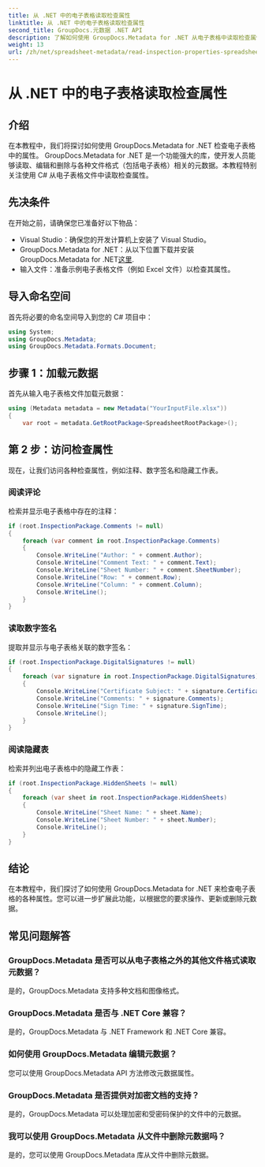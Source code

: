 ```yaml
---
title: 从 .NET 中的电子表格读取检查属性
linktitle: 从 .NET 中的电子表格读取检查属性
second_title: GroupDocs.元数据 .NET API
description: 了解如何使用 GroupDocs.Metadata for .NET 从电子表格中读取检查属性。轻松访问注释、数字签名和隐藏的工作表。
weight: 13
url: /zh/net/spreadsheet-metadata/read-inspection-properties-spreadsheets/
---
```


# 从 .NET 中的电子表格读取检查属性

## 介绍
在本教程中，我们将探讨如何使用 GroupDocs.Metadata for .NET 检查电子表格中的属性。 GroupDocs.Metadata for .NET 是一个功能强大的库，使开发人员能够读取、编辑和删除与各种文件格式（包括电子表格）相关的元数据。本教程特别关注使用 C# 从电子表格文件中读取检查属性。
## 先决条件
在开始之前，请确保您已准备好以下物品：
- Visual Studio：确保您的开发计算机上安装了 Visual Studio。
-  GroupDocs.Metadata for .NET：从以下位置下载并安装 GroupDocs.Metadata for .NET[这里](https://releases.groupdocs.com/metadata/net/).
- 输入文件：准备示例电子表格文件（例如 Excel 文件）以检查其属性。

## 导入命名空间
首先将必要的命名空间导入到您的 C# 项目中：
```csharp
using System;
using GroupDocs.Metadata;
using GroupDocs.Metadata.Formats.Document;
```
## 步骤 1：加载元数据
首先从输入电子表格文件加载元数据：
```csharp
using (Metadata metadata = new Metadata("YourInputFile.xlsx"))
{
    var root = metadata.GetRootPackage<SpreadsheetRootPackage>();
```
## 第 2 步：访问检查属性
现在，让我们访问各种检查属性，例如注释、数字签名和隐藏工作表。
### 阅读评论
检索并显示电子表格中存在的注释：
```csharp
if (root.InspectionPackage.Comments != null)
{
    foreach (var comment in root.InspectionPackage.Comments)
    {
        Console.WriteLine("Author: " + comment.Author);
        Console.WriteLine("Comment Text: " + comment.Text);
        Console.WriteLine("Sheet Number: " + comment.SheetNumber);
        Console.WriteLine("Row: " + comment.Row);
        Console.WriteLine("Column: " + comment.Column);
        Console.WriteLine();
    }
}
```
### 读取数字签名
提取并显示与电子表格关联的数字签名：
```csharp
if (root.InspectionPackage.DigitalSignatures != null)
{
    foreach (var signature in root.InspectionPackage.DigitalSignatures)
    {
        Console.WriteLine("Certificate Subject: " + signature.CertificateSubject);
        Console.WriteLine("Comments: " + signature.Comments);
        Console.WriteLine("Sign Time: " + signature.SignTime);
        Console.WriteLine();
    }
}
```
### 阅读隐藏表
检索并列出电子表格中的隐藏工作表：
```csharp
if (root.InspectionPackage.HiddenSheets != null)
{
    foreach (var sheet in root.InspectionPackage.HiddenSheets)
    {
        Console.WriteLine("Sheet Name: " + sheet.Name);
        Console.WriteLine("Sheet Number: " + sheet.Number);
        Console.WriteLine();
    }
}
```

## 结论
在本教程中，我们探讨了如何使用 GroupDocs.Metadata for .NET 来检查电子表格的各种属性。您可以进一步扩展此功能，以根据您的要求操作、更新或删除元数据。

## 常见问题解答
### GroupDocs.Metadata 是否可以从电子表格之外的其他文件格式读取元数据？
是的，GroupDocs.Metadata 支持多种文档和图像格式。
### GroupDocs.Metadata 是否与 .NET Core 兼容？
是的，GroupDocs.Metadata 与 .NET Framework 和 .NET Core 兼容。
### 如何使用 GroupDocs.Metadata 编辑元数据？
您可以使用 GroupDocs.Metadata API 方法修改元数据属性。
### GroupDocs.Metadata 是否提供对加密文档的支持？
是的，GroupDocs.Metadata 可以处理加密和受密码保护的文件中的元数据。
### 我可以使用 GroupDocs.Metadata 从文件中删除元数据吗？
是的，您可以使用 GroupDocs.Metadata 库从文件中删除元数据。